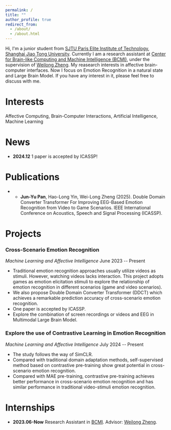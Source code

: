 ```yaml
---
permalink: /
title: ""
author_profile: true
redirect_from: 
  - /about/
  - /about.html
---
```


Hi, I'm a junior student from [SJTU Paris Elite Institute of Technology](https://speit.sjtu.edu.cn/), [Shanghai Jiao Tong University](https://www.sjtu.edu.cn/). Currently I am a research assistant at [Center for Brain-like Computing and Machine Intelligence (BCMI)](https://bcmi.sjtu.edu.cn/), under the supervision of [Weilong Zheng](https://weilongzheng.github.io/). My reasearch interests in affective brain-computer interfaces. Now I focus on Emotion Recognition in a natural state and Large Brain Model. If you have any interest in it, please feel free to discuss with me.

Interests
======
Affective Computing, Brain-Computer Interactions, Artificial Intelligence, Machine Learning

News
======
- **2024.12** 1 paper is accepted by ICASSP!

Publications
======
- * **Jun-Yu Pan**, Hao-Long Yin, Wei-Long Zheng (2025). Double Domain Converter Transformer For Improving EEG-Based Emotion Recognition from Video to Game Scenarios. IEEE International Conference on Acoustics, Speech and Signal Processing (ICASSP).

Projects
======
### Cross-Scenario Emotion Recognition 
*Machine Learning and Affective Intelligence* 
  June 2023 -- Present
- Traditional emotion recognition approaches usually utilize videos as stimuli. However, watching videos lacks interaction. This project adopts games as emotion elicitation stimuli to explore the relationship of emotion recognition in different scenarios (game and video scenarios).
- We also propose Double Domain Converter Transformer (DDCT) which achieves a remarkable prediction accuracy of cross-scenario emotion recognition.
- One paper is accepted by ICASSP.
- Explore the combination of screen recordings or videos and EEG in Multimodal Large Brain Model.

### Explore the use of Contrastive Learning in Emotion Recognition 
*Machine Learning and Affective Intelligence* 
  July 2024 -- Present
- The study follows the way of SimCLR.
- Compared with traditional domain adaptation methods, self-supervised method based on contrastive pre-training show great potential in cross-scenario emotion recognition.
- Compared with MAE pre-training, contrastive pre-training achieves better performance in cross-scenario emotion recognition and has similar performance in traditional video-stimuli emotion recognition.

Internships
======
- **2023.06-Now** Research Assistant in [BCMI](https://bcmi.sjtu.edu.cn/). Advisor: [Weilong Zheng](https://weilongzheng.github.io/).
